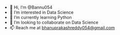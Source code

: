 - 👋 Hi, I’m @Bannu054
- 👀 I’m interested in Data Science 
- 🌱 I’m currently learning Python
- 💞️ I’m looking to collaborate on Data Science
- 📫 Reach me at bhanuprakashreddy054@gmail.com

<!---
Bannu054/Bannu054 is a ✨ special ✨ repository because its `README.md` (this file) appears on your GitHub profile.
You can click the Preview link to take a look at your changes.
--->
